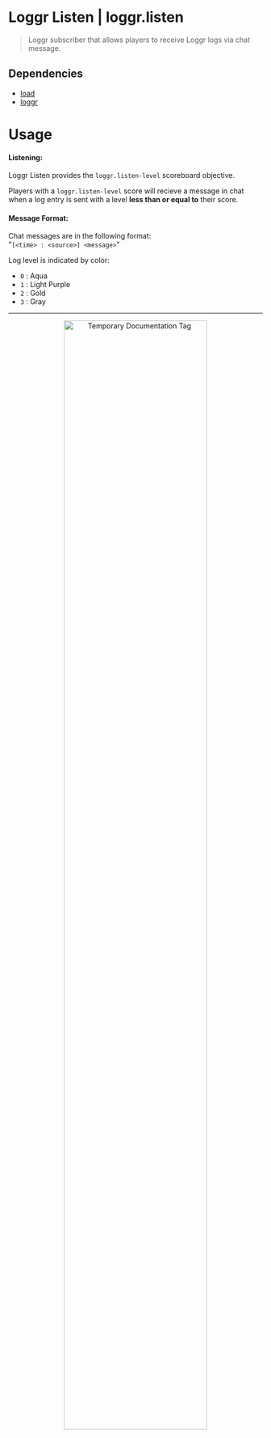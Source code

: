 
# Loggr Listen | loggr.listen
> Loggr subscriber that allows players to receive Loggr logs via chat message.

## Dependencies
- [load](https://github.com/sixslime/load)
- [loggr](https://github.com/sixslime/loggr)

# Usage
#### Listening:
Loggr Listen provides the `loggr.listen-level` scoreboard objective.

Players with a `loggr.listen-level` score will recieve a message in chat when a log entry is sent with a level **less than or equal to** their score.

#### Message Format:
Chat messages are in the following format: \
"`[<time> : <source>] <message>`"

Log level is indicated by color:
- `0` : Aqua
- `1` : Light Purple
- `2` : Gold
- `3` : Gray
___

<p align="center">
  <img src="https://sixslime.github.io/info/logos/temporary_documentation.svg" width="75%" alt="Temporary Documentation Tag"/>
</p>

